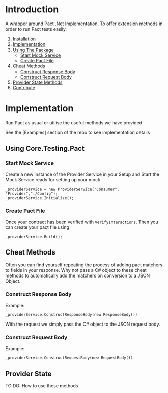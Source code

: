# Introduction 
A wrapper around Pact .Net Implementation. To offer extension methods in order to run Pact tests easily.

1. [Installation](#Installation)
2. [Implementation](#Implementation)
3. [Using The Package](#Using-Core.Testing.Pact)
    - [Start Mock Service](#Start-Mock-Service)
    - [Create Pact File](#Create-Pact-File)
4. [Cheat Methods](#Cheat-Methods)
    - [Construct Response Body](#Construct-Response-Body)
    - [Construct Request Body](#Construct-Request-Body)
5. [Provider State Methods](#Provider-State)
6. [Contribute](#Contribute)

# Implementation
Run Pact as usual or utilise the useful methods we have provided

See the [Examples] section of the repo to see implementation details

## Using Core.Testing.Pact

### Start Mock Service
Create a new instance of the Provider Service in your Setup and Start the Mock Service ready for setting up your mock

```
_providerService = new ProviderService("Consumer", "Provider","./Config");
_providerService.Initialize();
```

### Create Pact File
Once your contract has been verified with `VerifyInteractions`. Then you can create your pact file using
```
_providerService.Build();
```

## Cheat Methods
Often you can find yourself repeating the process of adding pact matchers to fields in your response. Why not pass a C# object to these cheat methods to automatically add the matchers on conversion to a JSON Object.

### Construct Response Body
Example:
```
_providerService.ConstructResponseBody(new ResponseBody())
```

With the request we simply pass the C# object to the JSON request body.
### Construct Request Body
Example:
```
_providerService.ConstructRequestBody(new RequestBody())
```

## Provider State
TO DO: How to use these methods
